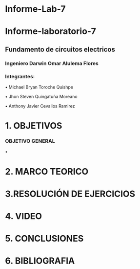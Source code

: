 # Informe-Lab-7
# Informe-laboratorio-7

## Fundamento de circuitos electricos

### Ingeniero Darwin Omar Alulema Flores

### Integrantes:
•	Michael Bryan Toroche Quishpe 

•	Jhon Steven Quingatuña Moreano

•	 Anthony Javier Cevallos Ramirez

# 1. OBJETIVOS


### OBJETIVO GENERAL
•



# 2. MARCO TEORICO



# 3.RESOLUCIÓN DE EJERCICIOS



# 4. VIDEO


# 5. CONCLUSIONES



# 6. BIBLIOGRAFIA

